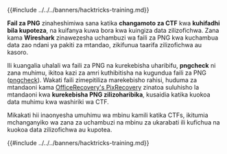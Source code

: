 {{#include ../../../banners/hacktricks-training.md}}

**Fail za PNG** zinaheshimiwa sana katika **changamoto za CTF** kwa **kuhifadhi bila kupoteza**, na kuifanya kuwa bora kwa kuingiza data zilizofichwa. Zana kama **Wireshark** zinawezesha uchambuzi wa faili za PNG kwa kuchambua data zao ndani ya pakiti za mtandao, zikifunua taarifa zilizofichwa au kasoro.

Ili kuangalia uhalali wa faili za PNG na kurekebisha uharibifu, **pngcheck** ni zana muhimu, ikitoa kazi za amri kuthibitisha na kugundua faili za PNG ([pngcheck](http://libpng.org/pub/png/apps/pngcheck.html)). Wakati faili zimepitiliza marekebisho rahisi, huduma za mtandaoni kama [OfficeRecovery's PixRecovery](https://online.officerecovery.com/pixrecovery/) zinatoa suluhisho la mtandaoni kwa **kurekebisha PNG zilizoharibika**, kusaidia katika kuokoa data muhimu kwa washiriki wa CTF.

Mikakati hii inaonyesha umuhimu wa mbinu kamili katika CTFs, ikitumia mchanganyiko wa zana za uchambuzi na mbinu za ukarabati ili kufichua na kuokoa data zilizofichwa au kupotea.

{{#include ../../../banners/hacktricks-training.md}}
